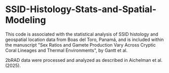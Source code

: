 # SSID-Histology-Stats-and-Spatial-Modeling
This code is associated with the statistical analysis of SSID histology and geospatial location data from Boas del Toro, Panamá, and is included within the manuscript "Sex Ratios and Gamete Production Vary Across Cryptic Coral Lineages and Thermal Environments", by Gantt et al.

2bRAD data were processed and analyzed as described in Aichelman et al. (2025).

